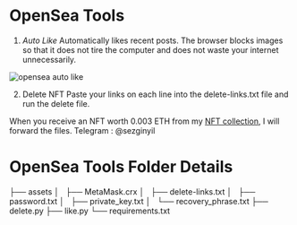 # OpenSea Tools

1. *Auto Like*
Automatically likes recent posts. The browser blocks images so that it does not tire the computer and does not waste your internet unnecessarily.

![opensea auto like](https://media.giphy.com/media/cSBN03CfjO1cQAwN8G/giphy.gif)

2. Delete NFT
Paste your links on each line into the delete-links.txt file and run the delete file.

When you receive an NFT worth 0.003 ETH from my [NFT collection](https://opensea.io/PiDigits), I will forward the files. Telegram : @sezginyil

# OpenSea Tools Folder Details

├── assets
│   ├── MetaMask.crx
│   ├── delete-links.txt
│   ├── password.txt
│   ├── private_key.txt
│   └── recovery_phrase.txt
├── delete.py
├── like.py
└── requirements.txt
